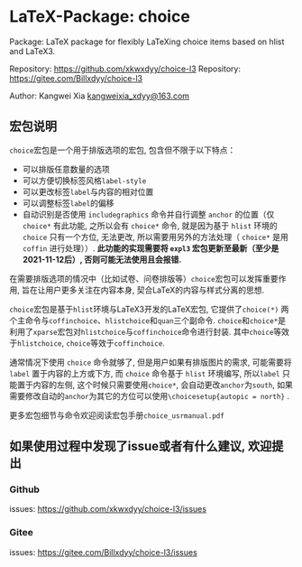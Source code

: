 # LaTeX-Package: choice

Package: LaTeX package for flexibly LaTeXing choice items based on hlist and LaTeX3.

Repository: https://github.com/xkwxdyy/choice-l3
Repository: https://gitee.com/Billxdyy/choice-l3

Author: Kangwei Xia <kangweixia_xdyy@163.com>

## 宏包说明

`choice`宏包是一个用于排版选项的宏包, 包含但不限于以下特点：
- 可以排版任意数量的选项
- 可以方便切换标签风格`label-style`
- 可以更改标签`label`与内容的相对位置
- 可以调整标签`label`的偏移
- 自动识别是否使用 `includegraphics` 命令并自行调整 `anchor` 的位置（仅 `choice*` 有此功能,  之所以会有 `choice*` 命令, 就是因为基于 `hlist` 环境的 `choice` 只有一个方位, 无法更改, 所以需要用另外的方法处理（ `choice*` 是用 `coffin` 进行处理））.
**此功能的实现需要将 `expl3` 宏包更新至最新（至少是2021-11-12后）, 否则可能无法使用且会报错.**

在需要排版选项的情况中（比如试卷、问卷排版等）`choice`宏包可以发挥重要作用, 旨在让用户更多关注在内容本身, 契合LaTeX的内容与样式分离的思想. 

`choice`宏包是基于`hlist`环境与LaTeX3开发的LaTeX宏包, 它提供了`choice(*)` 两个主命令与`coffinchoice`、`hlistchoice`和`quan`三个副命令. `choice`和`choice*`是利用了`xparse`宏包对`hlistchoice`与`coffinchoice`命令进行封装. 其中`choice`等效于`hlistchoice`, `choice`等效于`coffinchoice`. 

  通常情况下使用 `choice` 命令就够了, 但是用户如果有排版图片的需求, 可能需要将 `label` 置于内容的上方或下方, 而 `choice` 命令基于 `hlist` 环境编写, 所以`label` 只能置于内容的左侧, 这个时候只需要使用`choice*`, 会自动更改`anchor`为`south`, 如果需要修改自动的`anchor`为其它的方位可以使用`\choicesetup{autopic = north}` .

更多宏包细节与命令欢迎阅读宏包手册`choice_usrmanual.pdf`

## 如果使用过程中发现了issue或者有什么建议, 欢迎提出
### Github
issues: https://github.com/xkwxdyy/choice-l3/issues

### Gitee
issues: https://gitee.com/Billxdyy/choice-l3/issues
